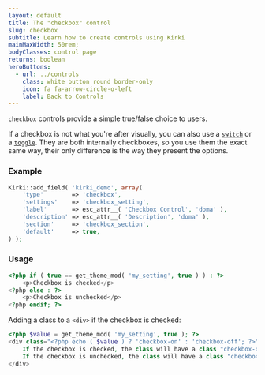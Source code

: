 ```yaml
---
layout: default
title: The "checkbox" control
slug: checkbox
subtitle: Learn how to create controls using Kirki
mainMaxWidth: 50rem;
bodyClasses: control page
returns: boolean
heroButtons:
  - url: ../controls
    class: white button round border-only
    icon: fa fa-arrow-circle-o-left
    label: Back to Controls
---
```


`checkbox` controls provide a simple true/false choice to users.

If a checkbox is not what you're after visually, you can also use a [`switch`](switch) or a [`toggle`](toggle). They are both internally checkboxes, so you use them the exact same way, their only difference is the way they present the options.

### Example

```php
Kirki::add_field( 'kirki_demo', array(
	'type'        => 'checkbox',
	'settings'    => 'checkbox_setting',
	'label'       => esc_attr__( 'Checkbox Control', 'doma' ),
	'description' => esc_attr__( 'Description', 'doma' ),
	'section'     => 'checkbox_section',
	'default'     => true,
) );
```

### Usage

```php
<?php if ( true == get_theme_mod( 'my_setting', true ) ) : ?>
	<p>Checkbox is checked</p>
<?php else : ?>
	<p>Checkbox is unchecked</p>
<?php endif; ?>
```

Adding a class to a `<div>` if the checkbox is checked:

```php
<?php $value = get_theme_mod( 'my_setting', true ); ?>
<div class="<?php echo ( $value ) ? 'checkbox-on' : 'checkbox-off'; ?>">
	If the checkbox is checked, the class will have a class "checkbox-on".
	If the checkbox is unchecked, the class will have a class "checkbox-off".
</div>
```
